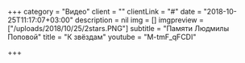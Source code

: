 +++
category = "Видео"
client = ""
clientLink = "#"
date = "2018-10-25T11:17:07+03:00"
description = nil
img = []
imgpreview = ["/uploads/2018/10/25/2stars.PNG"]
subtitle = "Памяти Людмилы Поповой"
title = "К звёздам"
youtube = "M-tmF_qFCDI"

+++
